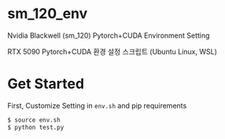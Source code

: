 # sm_120_env
Nvidia Blackwell (sm_120) Pytorch+CUDA Environment Setting

RTX 5090 Pytorch+CUDA 환경 설정 스크립트 (Ubuntu Linux, WSL)

# Get Started
First, Customize Setting in `env.sh` and pip requirements

```bash
$ source env.sh
$ python test.py
```


